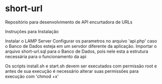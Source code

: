 # short-url
Repositório para desenvolvimento de API encurtadora de URLs

Instruções para Instalação

Instalar o LAMP Server
Configurar os parametros no arquivo 'api.php' caso o Banco de Dados esteja em um servdor diferente da aplicação.
Importar o arquivo short-url.sql para o Banco de Dados, pois nele esta a estrutura necessária para o funcionamento da api

Os scripts install.sh e start.sh devem ser executados com permissão root e antes de sua execução é necessário alterar suas permissões para execução com 'chmod +x'
